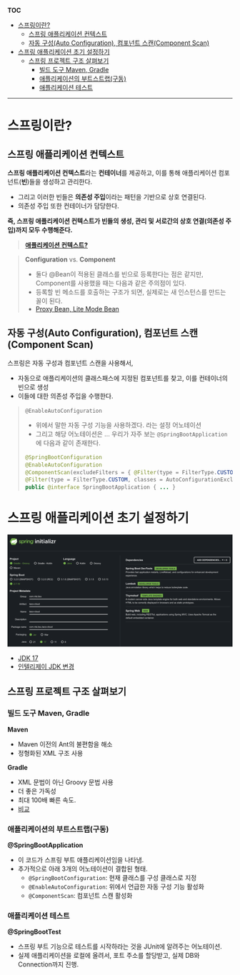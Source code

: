 **TOC**
- [스프링이란?](#스프링이란)
  - [스프링 애플리케이션 컨텍스트](#스프링-애플리케이션-컨텍스트)
  - [자동 구성(Auto Configuration), 컴포넌트 스캔(Component Scan)](#자동-구성auto-configuration-컴포넌트-스캔component-scan)
- [스프링 애플리케이션 초기 설정하기](#스프링-애플리케이션-초기-설정하기)
  - [스프링 프로젝트 구조 살펴보기](#스프링-프로젝트-구조-살펴보기)
    - [빌드 도구 Maven, Gradle](#빌드-도구-maven-gradle)
    - [애플리케이션의 부트스트랩(구동)](#애플리케이션의-부트스트랩구동)
    - [애플리케이션 테스트](#애플리케이션-테스트)

---

# 스프링이란?
## 스프링 애플리케이션 컨텍스트
**스프링 애플리케이션 컨텍스트**라는 **컨테이너**를 제공하고, 이를 통해 애플리케이션 컴포넌트(**빈**)들을 생성하고 관리한다.
- 그리고 이러한 빈들은 **의존성 주입**이라는 패턴을 기반으로 상호 연결된다.
- 의존성 주입 또한 컨테이너가 담당한다.

**즉, 스프링 애플리케이션 컨텍스트가 빈들의 생성, 관리 및 서로간의 상호 연결(의존성 주입)까지 모두 수행해준다.**

> [**애플리케이션 컨텍스트?**](https://mangkyu.tistory.com/151)

> **Configuration** vs. **Component**
> - 둘다 @Bean이 적용된 클래스를 빈으로 등록한다는 점은 같지만, Component를 사용했을 때는 다음과 같은 주의점이 있다.
> - 등록할 빈 메소드를 호출하는 구조가 되면, 실제로는 새 인스턴스를 만드는 꼴이 된다.
> - [Proxy Bean, Lite Mode Bean](https://jhkimmm.tistory.com/18)

## 자동 구성(Auto Configuration), 컴포넌트 스캔(Component Scan)
스프링은 자동 구성과 컴포넌트 스캔을 사용해서,
- 자동으로 애플리케이션의 클래스패스에 지정된 컴포넌트를 찾고, 이를 컨테이너의 빈으로 생성
- 이들에 대한 의존성 주입을 수행한다.

> `@EnableAutoConfiguration`
> - 위에서 말한 자동 구성 기능을 사용하겠다. 라는 설정 어노테이션
> - 그리고 해당 어노테이션은 ... 우리가 자주 보는 `@SpringBootApplication` 에 다음과 같이 존재한다.
> ```java
> @SpringBootConfiguration
> @EnableAutoConfiguration
> @ComponentScan(excludeFilters = { @Filter(type = FilterType.CUSTOM, classes = TypeExcludeFilter.class),
> @Filter(type = FilterType.CUSTOM, classes = AutoConfigurationExcludeFilter.class) })
> public @interface SpringBootApplication { ... }
> ```

# 스프링 애플리케이션 초기 설정하기
![setting](./images/setting.png)
- [JDK 17](https://adoptium.net/temurin/releases/?version=17)
- [인텔리제이 JDK 변경](https://binux.tistory.com/92)

## 스프링 프로젝트 구조 살펴보기
### 빌드 도구 Maven, Gradle
**Maven**
- Maven 이전의 Ant의 불편함을 해소
- 정형화된 XML 구조 사용

**Gradle**
- XML 문법이 아닌 Groovy 문법 사용
- 더 좋은 가독성
- 최대 100배 빠른 속도.
- [비교](https://gradle.org/maven-vs-gradle/)

### 애플리케이션의 부트스트랩(구동)
**@SpringBootApplication**
- 이 코드가 스프링 부트 애플리케이션임을 나타냄.
- 추가적으로 아래 3개의 어노테이션이 결합된 형태.
  - `@SpringBootConfiguration`: 현재 클래스를 구성 클래스로 지정
  - `@EnableAutoConfiguration`: 위에서 언급한 자동 구성 기능 활성화
  - `@ComponentScan`: 컴포넌트 스캔 활성화

### 애플리케이션 테스트
**@SpringBootTest**
- 스프링 부트 기능으로 테스트를 시작하라는 것을 JUnit에 알려주는 어노테이션.
- 실제 애플리케이션을 로컬에 올려서, 포트 주소를 할당받고, 실제 DB와 Connection까지 진행.